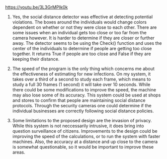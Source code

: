 https://youtu.be/3L3GrMPIk0k

1. Yes, the social distance detector was effective at detecting potential violations. The boxes around the individuals would change colors dependent on whether or not they were close to each other. There are some issues when an individual gets too close or too far from the camera however. It is harder to determine if they are closer or further away. The detector seems to be using the Check() function and uses the center of the individuals to determine if people are getting too close together. It returns True if people are too close and False if they are keeping their distance. 

2. The speed of the program is the only thing which concerns me about the effectiveness of estimating for new infections. On my system, it takes over a third of a second to study each frame, which means to study a full 30 frames (1 second) it will take over 10 seconds. While there could be some modifications to improve the speed, the machine may also lose some of its accuracy. This system could be used at shops and stores to confirm that people are maintaining social distance protocols. Through the security cameras one could determine if the individual businesses are correctly following social distance policies. 

3. Some limitations to the proposed design are the invasion of privacy. While this system is not neccessarily intrusive, it does bring into question surveillance of citizens. Improvements to the design could be improving the speed of the calculations, or to run the system with faster machines. Also, the accuracy at a distance and up close to the camera is somewhat questionable, so it would be important to improve these areas. 
